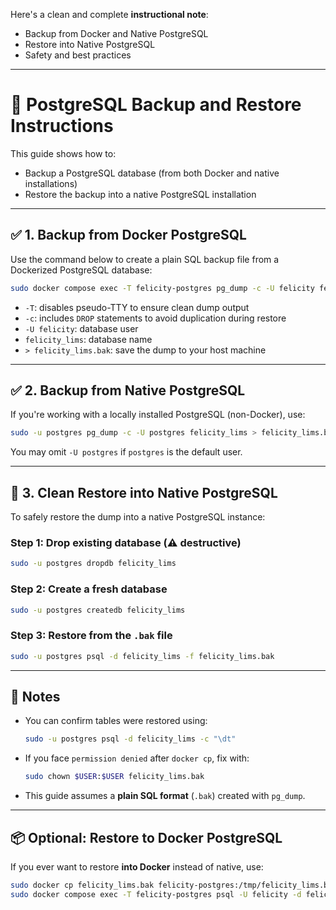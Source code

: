 Here's a clean and complete **instructional note**:

* Backup from Docker and Native PostgreSQL
* Restore into Native PostgreSQL
* Safety and best practices

---

# 🐘 PostgreSQL Backup and Restore Instructions

This guide shows how to:

* Backup a PostgreSQL database (from both Docker and native installations)
* Restore the backup into a native PostgreSQL installation

---

## ✅ 1. Backup from Docker PostgreSQL

Use the command below to create a plain SQL backup file from a Dockerized PostgreSQL database:

```bash
sudo docker compose exec -T felicity-postgres pg_dump -c -U felicity felicity_lims > felicity_lims.bak
```

* `-T`: disables pseudo-TTY to ensure clean dump output
* `-c`: includes `DROP` statements to avoid duplication during restore
* `-U felicity`: database user
* `felicity_lims`: database name
* `> felicity_lims.bak`: save the dump to your host machine

---

## ✅ 2. Backup from Native PostgreSQL

If you're working with a locally installed PostgreSQL (non-Docker), use:

```bash
sudo -u postgres pg_dump -c -U postgres felicity_lims > felicity_lims.bak
```

You may omit `-U postgres` if `postgres` is the default user.

---

## 🧹 3. Clean Restore into Native PostgreSQL

To safely restore the dump into a native PostgreSQL instance:

### Step 1: Drop existing database (⚠️ destructive)

```bash
sudo -u postgres dropdb felicity_lims
```

### Step 2: Create a fresh database

```bash
sudo -u postgres createdb felicity_lims
```

### Step 3: Restore from the `.bak` file

```bash
sudo -u postgres psql -d felicity_lims -f felicity_lims.bak
```

---

## 🔎 Notes

* You can confirm tables were restored using:

  ```bash
  sudo -u postgres psql -d felicity_lims -c "\dt"
  ```

* If you face `permission denied` after `docker cp`, fix with:

  ```bash
  sudo chown $USER:$USER felicity_lims.bak
  ```

* This guide assumes a **plain SQL format** (`.bak`) created with `pg_dump`.

---

## 📦 Optional: Restore to Docker PostgreSQL

If you ever want to restore **into Docker** instead of native, use:

```bash
sudo docker cp felicity_lims.bak felicity-postgres:/tmp/felicity_lims.bak
sudo docker compose exec -T felicity-postgres psql -U felicity -d felicity_lims -f /tmp/felicity_lims.bak
```
